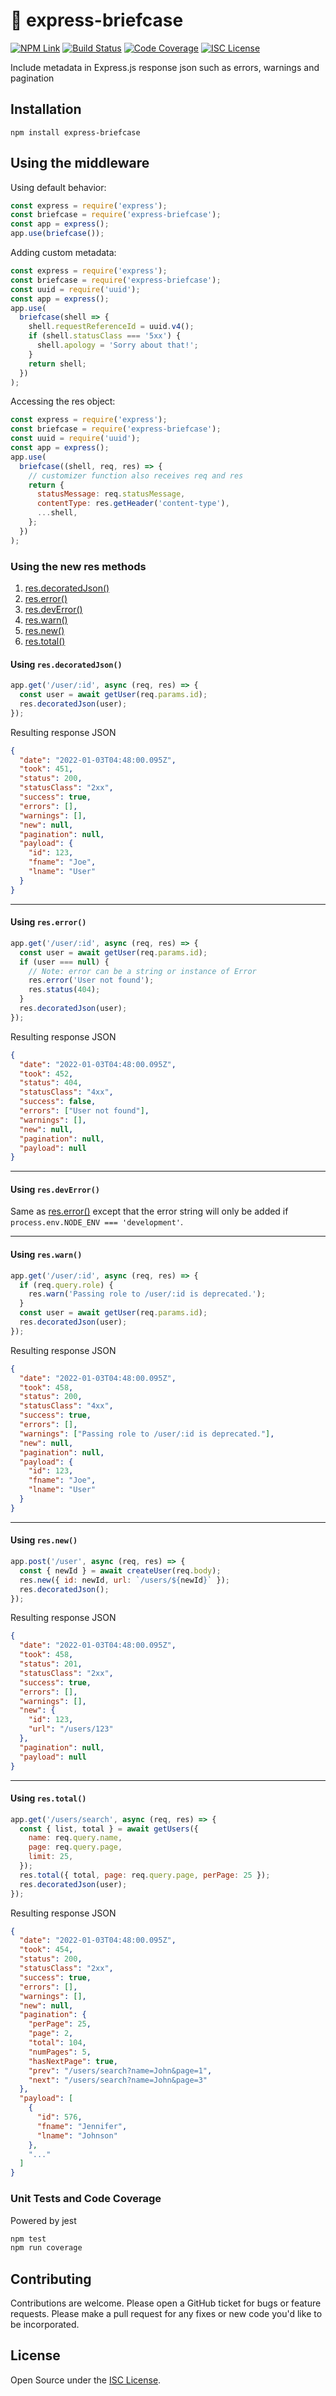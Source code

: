 # 💼 express-briefcase

[![NPM Link](https://img.shields.io/npm/v/express-briefcase?v=4.0.2)](https://npmjs.com/package/express-briefcase)
[![Build Status](https://ci.appveyor.com/api/projects/status/github/kensnyder/express-briefcase?branch=master&svg=true&v=4.1.0)](https://ci.appveyor.com/project/kensnyder/express-briefcase/branch/master)
[![Code Coverage](https://codecov.io/gh/kensnyder/express-briefcase/branch/master/graph/badge.svg?v=4.1.0)](https://codecov.io/gh/kensnyder/express-briefcase)
[![ISC License](https://img.shields.io/npm/l/express-briefcase.svg?v=4.1.0)](https://opensource.org/licenses/ISC)

Include metadata in Express.js response json such as errors, warnings and pagination

## Installation

`npm install express-briefcase`

## Using the middleware

Using default behavior:

```js
const express = require('express');
const briefcase = require('express-briefcase');
const app = express();
app.use(briefcase());
```

Adding custom metadata:

```js
const express = require('express');
const briefcase = require('express-briefcase');
const uuid = require('uuid');
const app = express();
app.use(
  briefcase(shell => {
    shell.requestReferenceId = uuid.v4();
    if (shell.statusClass === '5xx') {
      shell.apology = 'Sorry about that!';
    }
    return shell;
  })
);
```

Accessing the res object:

```js
const express = require('express');
const briefcase = require('express-briefcase');
const uuid = require('uuid');
const app = express();
app.use(
  briefcase((shell, req, res) => {
    // customizer function also receives req and res
    return {
      statusMessage: req.statusMessage,
      contentType: res.getHeader('content-type'),
      ...shell,
    };
  })
);
```

### Using the new res methods

1. [res.decoratedJson()](#using-res-decoratedjson)
1. [res.error()](#using-res-error)
1. [res.devError()](#using-res-deverror)
1. [res.warn()](#using-res-warn)
1. [res.new()](#using-res-new)
1. [res.total()](#using-res-total)

#### Using `res.decoratedJson()`

```js
app.get('/user/:id', async (req, res) => {
  const user = await getUser(req.params.id);
  res.decoratedJson(user);
});
```

Resulting response JSON

```json
{
  "date": "2022-01-03T04:48:00.095Z",
  "took": 451,
  "status": 200,
  "statusClass": "2xx",
  "success": true,
  "errors": [],
  "warnings": [],
  "new": null,
  "pagination": null,
  "payload": {
    "id": 123,
    "fname": "Joe",
    "lname": "User"
  }
}
```

---

#### Using `res.error()`

```js
app.get('/user/:id', async (req, res) => {
  const user = await getUser(req.params.id);
  if (user === null) {
    // Note: error can be a string or instance of Error
    res.error('User not found');
    res.status(404);
  }
  res.decoratedJson(user);
});
```

Resulting response JSON

```json
{
  "date": "2022-01-03T04:48:00.095Z",
  "took": 452,
  "status": 404,
  "statusClass": "4xx",
  "success": false,
  "errors": ["User not found"],
  "warnings": [],
  "new": null,
  "pagination": null,
  "payload": null
}
```

---

#### Using `res.devError()`

Same as [res.error()](using-res-error) except that the error string will
only be added if `process.env.NODE_ENV === 'development'`.

---

#### Using `res.warn()`

```js
app.get('/user/:id', async (req, res) => {
  if (req.query.role) {
    res.warn('Passing role to /user/:id is deprecated.');
  }
  const user = await getUser(req.params.id);
  res.decoratedJson(user);
});
```

Resulting response JSON

```json
{
  "date": "2022-01-03T04:48:00.095Z",
  "took": 458,
  "status": 200,
  "statusClass": "4xx",
  "success": true,
  "errors": [],
  "warnings": ["Passing role to /user/:id is deprecated."],
  "new": null,
  "pagination": null,
  "payload": {
    "id": 123,
    "fname": "Joe",
    "lname": "User"
  }
}
```

---

#### Using `res.new()`

```js
app.post('/user', async (req, res) => {
  const { newId } = await createUser(req.body);
  res.new({ id: newId, url: `/users/${newId}` });
  res.decoratedJson();
});
```

Resulting response JSON

```json
{
  "date": "2022-01-03T04:48:00.095Z",
  "took": 458,
  "status": 201,
  "statusClass": "2xx",
  "success": true,
  "errors": [],
  "warnings": [],
  "new": {
    "id": 123,
    "url": "/users/123"
  },
  "pagination": null,
  "payload": null
}
```

---

#### Using `res.total()`

```js
app.get('/users/search', async (req, res) => {
  const { list, total } = await getUsers({
    name: req.query.name,
    page: req.query.page,
    limit: 25,
  });
  res.total({ total, page: req.query.page, perPage: 25 });
  res.decoratedJson(user);
});
```

Resulting response JSON

```json
{
  "date": "2022-01-03T04:48:00.095Z",
  "took": 454,
  "status": 200,
  "statusClass": "2xx",
  "success": true,
  "errors": [],
  "warnings": [],
  "new": null,
  "pagination": {
    "perPage": 25,
    "page": 2,
    "total": 104,
    "numPages": 5,
    "hasNextPage": true,
    "prev": "/users/search?name=John&page=1",
    "next": "/users/search?name=John&page=3"
  },
  "payload": [
    {
      "id": 576,
      "fname": "Jennifer",
      "lname": "Johnson"
    },
    "..."
  ]
}
```

### Unit Tests and Code Coverage

Powered by jest

```bash
npm test
npm run coverage
```

## Contributing

Contributions are welcome. Please open a GitHub ticket for bugs or feature
requests. Please make a pull request for any fixes or new code you'd like to be
incorporated.

## License

Open Source under the [ISC License](https://opensource.org/licenses/ISC).
